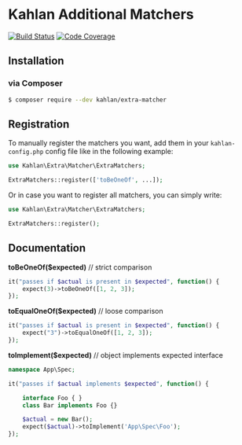 # Kahlan Additional Matchers

[![Build Status](https://travis-ci.org/kahlan/extra-matcher.svg?branch=master)](https://travis-ci.org/kahlan/extra-matcher)
[![Code Coverage](https://scrutinizer-ci.com/g/kahlan/extra-matcher/badges/coverage.png?b=master)](https://scrutinizer-ci.com/g/kahlan/extra-matcher/?branch=master)

## Installation

### via Composer

```bash
$ composer require --dev kahlan/extra-matcher
```

## Registration

To manually register the matchers you want, add them in your `kahlan-config.php` config file like in the following example:

```php
use Kahlan\Extra\Matcher\ExtraMatchers;

ExtraMatchers::register(['toBeOneOf', ...]);
```

Or in case you want to register all matchers, you can simply write:

```php
use Kahlan\Extra\Matcher\ExtraMatchers;

ExtraMatchers::register();
```

## Documentation

**toBeOneOf($expected)** // strict comparison

```php
it("passes if $actual is present in $expected", function() {
    expect(3)->toBeOneOf([1, 2, 3]);
});
```

**toEqualOneOf($expected)** // loose comparison

```php
it("passes if $actual is present in $expected", function() {
    expect("3")->toEqualOneOf([1, 2, 3]);
});
```

**toImplement($expected)** // object implements expected interface

```php
namespace App\Spec;

it("passes if $actual implements $expected", function() {

    interface Foo { }
    class Bar implements Foo {}

    $actual = new Bar();
    expect($actual)->toImplement('App\Spec\Foo');
});
```
